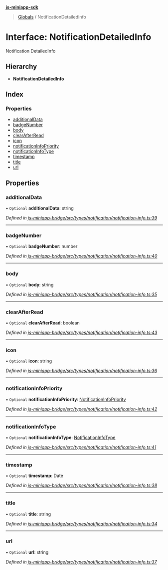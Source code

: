 **[js-miniapp-sdk](../README.md)**

> [Globals](../README.md) / NotificationDetailedInfo

# Interface: NotificationDetailedInfo

Notification DetailedInfo

## Hierarchy

* **NotificationDetailedInfo**

## Index

### Properties

* [additionalData](notificationdetailedinfo.md#additionaldata)
* [badgeNumber](notificationdetailedinfo.md#badgenumber)
* [body](notificationdetailedinfo.md#body)
* [clearAfterRead](notificationdetailedinfo.md#clearafterread)
* [icon](notificationdetailedinfo.md#icon)
* [notificationInfoPriority](notificationdetailedinfo.md#notificationinfopriority)
* [notificationInfoType](notificationdetailedinfo.md#notificationinfotype)
* [timestamp](notificationdetailedinfo.md#timestamp)
* [title](notificationdetailedinfo.md#title)
* [url](notificationdetailedinfo.md#url)

## Properties

### additionalData

• `Optional` **additionalData**: string

*Defined in [js-miniapp-bridge/src/types/notification/notification-info.ts:39](https://github.com/rakutentech/js-miniapp/blob/df2c090/js-miniapp-bridge/src/types/notification/notification-info.ts#L39)*

___

### badgeNumber

• `Optional` **badgeNumber**: number

*Defined in [js-miniapp-bridge/src/types/notification/notification-info.ts:40](https://github.com/rakutentech/js-miniapp/blob/df2c090/js-miniapp-bridge/src/types/notification/notification-info.ts#L40)*

___

### body

• `Optional` **body**: string

*Defined in [js-miniapp-bridge/src/types/notification/notification-info.ts:35](https://github.com/rakutentech/js-miniapp/blob/df2c090/js-miniapp-bridge/src/types/notification/notification-info.ts#L35)*

___

### clearAfterRead

• `Optional` **clearAfterRead**: boolean

*Defined in [js-miniapp-bridge/src/types/notification/notification-info.ts:43](https://github.com/rakutentech/js-miniapp/blob/df2c090/js-miniapp-bridge/src/types/notification/notification-info.ts#L43)*

___

### icon

• `Optional` **icon**: string

*Defined in [js-miniapp-bridge/src/types/notification/notification-info.ts:36](https://github.com/rakutentech/js-miniapp/blob/df2c090/js-miniapp-bridge/src/types/notification/notification-info.ts#L36)*

___

### notificationInfoPriority

• `Optional` **notificationInfoPriority**: [NotificationInfoPriority](../enums/notificationinfopriority.md)

*Defined in [js-miniapp-bridge/src/types/notification/notification-info.ts:42](https://github.com/rakutentech/js-miniapp/blob/df2c090/js-miniapp-bridge/src/types/notification/notification-info.ts#L42)*

___

### notificationInfoType

• `Optional` **notificationInfoType**: [NotificationInfoType](../enums/notificationinfotype.md)

*Defined in [js-miniapp-bridge/src/types/notification/notification-info.ts:41](https://github.com/rakutentech/js-miniapp/blob/df2c090/js-miniapp-bridge/src/types/notification/notification-info.ts#L41)*

___

### timestamp

• `Optional` **timestamp**: Date

*Defined in [js-miniapp-bridge/src/types/notification/notification-info.ts:38](https://github.com/rakutentech/js-miniapp/blob/df2c090/js-miniapp-bridge/src/types/notification/notification-info.ts#L38)*

___

### title

• `Optional` **title**: string

*Defined in [js-miniapp-bridge/src/types/notification/notification-info.ts:34](https://github.com/rakutentech/js-miniapp/blob/df2c090/js-miniapp-bridge/src/types/notification/notification-info.ts#L34)*

___

### url

• `Optional` **url**: string

*Defined in [js-miniapp-bridge/src/types/notification/notification-info.ts:37](https://github.com/rakutentech/js-miniapp/blob/df2c090/js-miniapp-bridge/src/types/notification/notification-info.ts#L37)*
